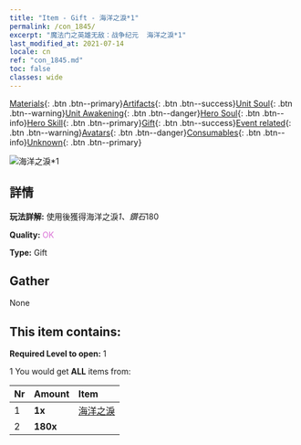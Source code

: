 ```yaml
---
title: "Item - Gift - 海洋之淚*1"
permalink: /con_1845/
excerpt: "魔法门之英雄无敌：战争纪元  海洋之淚*1"
last_modified_at: 2021-07-14
locale: cn
ref: "con_1845.md"
toc: false
classes: wide
---
```

 [Materials](/ItemsCN/){: .btn .btn--primary}[Artifacts](/ItemsCN/Artifacts/){: .btn .btn--success}[Unit Soul](/ItemsCN/UnitSoul/){: .btn .btn--warning}[Unit Awakening](/ItemsCN/UnitAwakening/){: .btn .btn--danger}[Hero Soul](/ItemsCN/HeroSoul/){: .btn .btn--info}[Hero Skill](/ItemsCN/HeroSkill/){: .btn .btn--primary}[Gift](/ItemsCN/Gift/){: .btn .btn--success}[Event related](/ItemsCN/Events/){: .btn .btn--warning}[Avatars](/ItemsCN/Avatars/){: .btn .btn--danger}[Consumables](/ItemsCN/Consumables/){: .btn .btn--info}[Unknown](/ItemsCN/Unknown/){: .btn .btn--primary}

 ![海洋之淚*1](/images/t/i_907466.png)

## 詳情
 **玩法詳解:** 使用後獲得海洋之淚*1、鑽石*180

 **Quality:** <span style="color: #DA70D6">OK</span>

 **Type:** Gift

## Gather

  None

## This item contains:

 **Required Level to open:** 1

 1 You would get **ALL** items  from:

  | Nr | Amount |     Item    |
  |:---|:-------|:------------|
  | 1 |  **1x** | [海洋之淚](/cn/Items/con_955/) |  | 
  | 2 |  **180x** | <i class="fas fa-gem"/> |  | 
